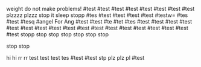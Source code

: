 weight do not make problems!
#test
#test
#test
#test
#test
#test
#test
#test
plzzzz
plzzz
stop it 
sleep
stopp
#tes
#test
#test
#test
#test
#testw=
#tes
#test
#tesq
#angel
For Ang
#test
#test
#te
#tet
#tes
#test
#test
#test
#test
#test
#test
#test
#test
#test
#test
#test
#test
#test
#test
#test
#test
#test
#test
stopp
stop
stop
stop
stop
stop
stop

stop
stop


hi
hi
rr
rr
test
test
test
tes
#test
#test
stp
plz
plz
pl
#test
